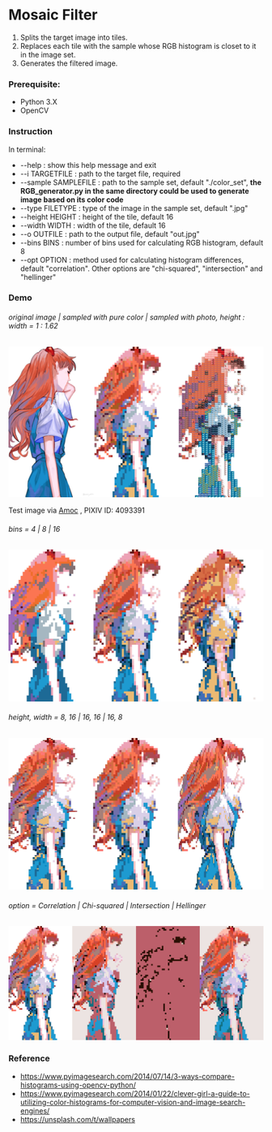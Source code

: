 # Mosaic Filter

1. Splits the target image into tiles.
2. Replaces each tile with the sample whose RGB histogram is closet to it in the image set.
3. Generates the filtered image.

### Prerequisite:
- Python 3.X
- OpenCV

### Instruction
In terminal:
- --help
: show this help message and exit
- --i TARGETFILE
: path to the target file, required
- --sample SAMPLEFILE
: path to the sample set, default "./color_set", **the RGB_generator.py in the same directory could be used to generate image based on its color code**
- --type FILETYPE
: type of the image in the sample set, default ".jpg"
- --height HEIGHT
: height of the tile, default 16
- --width WIDTH
: width of the tile, default 16
- --o OUTFILE
: path to the output file, default "out.jpg"
- --bins BINS
: number of bins used for calculating RGB histogram, default 8
- --opt OPTION
: method used for calculating histogram differences, default "correlation". Other options are "chi-squared", "intersection" and "hellinger"

### Demo
###### original image | sampled with pure color | sampled with photo, height : width = 1 : 1.62
![Original](./DEMO/sample.jpg)

Test image via
[Amoc](https://www.pixiv.net/en/artworks/81363989)
, PIXIV ID: 4093391

###### bins = 4 | 8 | 16
![bin comparison](./DEMO/bin.jpg)

###### height, width = 8, 16 | 16, 16 | 16, 8
![size comparison](./DEMO/size.jpg)

###### option =  Correlation | Chi-squared | Intersection | Hellinger
![method comparison](./DEMO/option.jpg)

### Reference
- https://www.pyimagesearch.com/2014/07/14/3-ways-compare-histograms-using-opencv-python/
- https://www.pyimagesearch.com/2014/01/22/clever-girl-a-guide-to-utilizing-color-histograms-for-computer-vision-and-image-search-engines/
- https://unsplash.com/t/wallpapers
